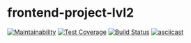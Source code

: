 # frontend-project-lvl2
[![Maintainability](https://api.codeclimate.com/v1/badges/a0b8f6ca676d3ba74cb3/maintainability)](https://codeclimate.com/github/Eserian/frontend-project-lvl2/maintainability)
[![Test Coverage](https://api.codeclimate.com/v1/badges/a0b8f6ca676d3ba74cb3/test_coverage)](https://codeclimate.com/github/Eserian/frontend-project-lvl2/test_coverage)
[![Build Status](https://travis-ci.org/Eserian/frontend-project-lvl2.svg?branch=master)](https://travis-ci.org/Eserian/frontend-project-lvl2)
[![asciicast](https://asciinema.org/a/vl6LcnxRzIiqFhgO5Gsionyqg.svg)](https://asciinema.org/a/vl6LcnxRzIiqFhgO5Gsionyqg)
